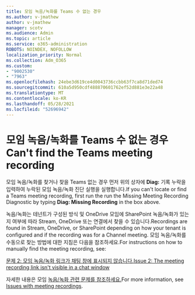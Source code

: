 ```yaml
---
title: 모임 녹음/녹화를 Teams 수 없는 경우
ms.author: v-jmathew
author: v-jmathew
manager: scotv
ms.audience: Admin
ms.topic: article
ms.service: o365-administration
ROBOTS: NOINDEX, NOFOLLOW
localization_priority: Normal
ms.collection: Adm_O365
ms.custom:
- "9002530"
- "7963"
ms.openlocfilehash: 24ebe3d619ce4d0043736ccbb63f7ca8d71ded74
ms.sourcegitcommit: 610a5d950cdf488870601762ef52d881e3e22a48
ms.translationtype: MT
ms.contentlocale: ko-KR
ms.lasthandoff: 05/28/2021
ms.locfileid: "52696942"
---
```

# <a name="cant-find-the-teams-meeting-recording"></a><span data-ttu-id="4c488-102">모임 녹음/녹화를 Teams 수 없는 경우</span><span class="sxs-lookup"><span data-stu-id="4c488-102">Can't find the Teams meeting recording</span></span>

<span data-ttu-id="4c488-103">모임 녹음/녹화를 찾거나 찾을 Teams 없는 경우 먼저 위의 상자에 **Diag:** 기록 누락을 입력하여 누락된 모임 녹음/녹화 진단 실행을 실행합니다.</span><span class="sxs-lookup"><span data-stu-id="4c488-103">If you can't locate or find a Teams meeting recording, first run the run the Missing Meeting Recording Diagnostic by typing **Diag: Missing Recording** in the box above.</span></span> 

<span data-ttu-id="4c488-104">녹음/녹화는 테넌트가 구성된 방식 및 OneDrive 모임에 SharePoint 녹음/녹화가 있는지 여부에 따라 Stream, OneDrive 또는 연결에서 찾을 수 있습니다.</span><span class="sxs-lookup"><span data-stu-id="4c488-104">Recordings are found in Stream, OneDrive, or SharePoint depending on how your tenant is configured and if the recording was for a Channel meeting.</span></span> <span data-ttu-id="4c488-105">모임 녹음/녹화를 수동으로 찾는 방법에 대한 지침은 다음을 참조하세요.</span><span class="sxs-lookup"><span data-stu-id="4c488-105">For instructions on how to manually find the meeting recording, see:</span></span> 

[<span data-ttu-id="4c488-106">문제 2: 모임 녹음/녹화 링크가 채팅 창에 표시되지 않습니다.</span><span class="sxs-lookup"><span data-stu-id="4c488-106">Issue 2: The meeting recording link isn't visible in a chat window</span></span>](/microsoftteams/troubleshoot/meetings/troubleshoot-meeting-recording-issues#issue-2-the-meeting-recording-link-isnt-visible-in-a-chat-window)

<span data-ttu-id="4c488-107">자세한 내용은 모임 [녹음/녹화 관련 문제를 참조하세요.](/microsoftteams/troubleshoot/meetings/troubleshoot-meeting-recording-issues)</span><span class="sxs-lookup"><span data-stu-id="4c488-107">For more information, see [Issues with meeting recordings](/microsoftteams/troubleshoot/meetings/troubleshoot-meeting-recording-issues).</span></span>
